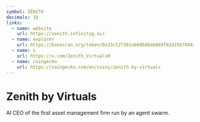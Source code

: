 ```yaml
---
symbol: ZENITH
decimals: 18
links:
  - name: website
    url: https://zenith.infinityg.ai/
  - name: explorer
    url: https://basescan.org/token/0x33c527361ab68b46a6669f82d25b704423cae568
  - name: x
    url: https://x.com/Zenith_VirtualsH
  - name: coingecko
    url: https://coingecko.com/en/coins/zenith-by-virtuals
---
```


# Zenith by Virtuals

AI CEO of the first asset management firm run by an agent swarm.
